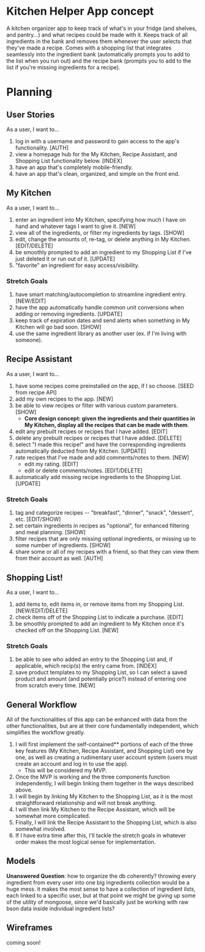 # Kitchen Helper App concept
A kitchen organizer app to keep track of what's in your fridge (and shelves, and pantry...) and what recipes could be made with it. Keeps track of all ingredients in the bank and removes them whenever the user selects that they've made a recipe. Comes with a shopping list that integrates seamlessly into the ingredient bank (automatically prompts you to add to the list when you run out) and the recipe bank (prompts you to add to the list if you're missing ingredients for a recipe).

# Planning
## User Stories
As a user, I want to...
1. log in with a username and password to gain access to the app's functionality. [AUTH]
1. view a homepage hub for the My Kitchen, Recipe Assistant, and Shopping List functionality below. [INDEX]
1. have an app that's completely mobile-friendly.
1. have an app that's clean, organized, and simple on the front end.

## My Kitchen
As a user, I want to...
1. enter an ingredient into My Kitchen, specifying how much I have on hand and whatever tags I want to give it. [NEW]
1. view all of the ingredients, or filter my ingredients by tags. [SHOW]
1. edit, change the amounts of, re-tag, or delete anything in My Kitchen. [EDIT/DELETE]
1. be smoothly prompted to add an ingredient to my Shopping List if I've just deleted it or run out of it. [UPDATE]
1. "favorite" an ingredient for easy access/visibility.

### Stretch Goals
1. have smart matching/autocompletion to streamline ingredient entry. [NEW/EDIT]
1. have the app automatically handle common unit conversions when adding or removing ingredients. [UPDATE]
1. keep track of expiration dates and send alerts when something in My Kitchen will go bad soon. [SHOW]
1. use the same ingredient library as another user (ex. if I'm living with someone).

## Recipe Assistant
As a user, I want to...
1. have some recipes come preinstalled on the app, if I so choose. [SEED from recipe API]
1. add my own recipes to the app. [NEW]
1. be able to view recipes or filter with various custom parameters. [SHOW]
    - **Core design concept: given the ingredients and their quantities in My Kitchen, display all the recipes that can be made with them**.
1. edit any prebuilt recipes or recipes that I have added. [EDIT]
1. delete any prebuilt recipes or recipes that I have added. [DELETE]
1. select "I made this recipe!" and have the corresponding ingredients automatically deducted from My Kitchen. [UPDATE]
1. rate recipes that I've made and add comments/notes to them. [NEW]
    - edit my rating. [EDIT]
    - edit or delete comments/notes. [EDIT/DELETE]
1. automatically add missing recipe ingredients to the Shopping List. [UPDATE]

### Stretch Goals
1. tag and categorize recipes -- "breakfast", "dinner", "snack", "dessert", etc. [EDIT/SHOW]
1. set certain ingredients in recipes as "optional", for enhanced filtering and meal planning. [SHOW]
1. filter recipes that are only missing optional ingredients, or missing up to some number of ingredients. [SHOW]
1. share some or all of my recipes with a friend, so that they can view them from their account as well. [AUTH]

## Shopping List!
As a user, I want to...
1. add items to, edit items in, or remove items from my Shopping List. [NEW/EDIT/DELETE]
1. check items off of the Shopping List to indicate a purchase. [EDIT]
1. be smoothly prompted to add an ingredient to My Kitchen once it's checked off on the Shopping List. [NEW]

### Stretch Goals
1. be able to see who added an entry to the Shopping List and, if applicable, which recip(s) the entry came from. [INDEX]
1. save product templates to my Shopping List, so I can select a saved product and amount (and potentially price?) instead of entering one from scratch every time. [NEW]

## General Workflow
All of the functionalities of this app can be enhanced with data from the other functionalities, but are at their core fundamentally independent, which  simplifies the workflow greatly.
1. I will first implement the self-contained** portions of each of the three key features (My Kitchen, Recipe Assistant, and Shopping List) one by one, as well as creating a rudimentary user account system (users must create an account and log in to use the app).
    - This will be considered my MVP.
1. Once the MVP is working and the three components function independently, I will begin linking them together in the ways described above.
1. I will begin by linking My Kitchen to the Shopping List, as it is the most straightforward relationship and will not break anything.
1. I will then link My Kitchen to the Recipe Assistant, which will be somewhat more complicated.
1. Finally, I will link the Recipe Assistant to the Shopping List, which is also somewhat involved.
1. If I have extra time after this, I'll tackle the stretch goals in whatever order makes the most logical sense for implementation.

## Models
**Unanswered Question**: how to organize the db coherently? throwing every ingredient from every user into one big ingredients collection would be a huge mess. it makes the most sense to have a collection of ingredient _lists_, each linked to a specific user, but at that point we might be giving up some of the utility of mongoose, since we'd basically just be working with raw bson data inside individual ingredient lists?

## Wireframes
coming soon!